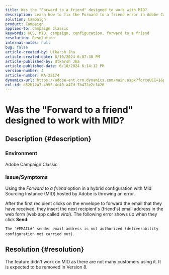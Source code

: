 ```yaml
---
title: Was the "Forward to a friend" designed to work with MID?
description: Learn how to fix the Forward to a friend error in Adobe Campaign Classic.
solution: Campaign
product: Campaign
applies-to: Campaign Classic
keywords: KCS, MID, campaign, configuration, forward to a friend
resolution: Resolution
internal-notes: null
bug: false
article-created-by: Utkarsh Jha
article-created-date: 6/10/2024 6:07:30 PM
article-published-by: Utkarsh Jha
article-published-date: 6/10/2024 6:14:12 PM
version-number: 4
article-number: KA-22174
dynamics-url: https://adobe-ent.crm.dynamics.com/main.aspx?forceUCI=1&pagetype=entityrecord&etn=knowledgearticle&id=27fd3748-5427-ef11-840b-6045bd0298d4
exl-id: d52b72a7-4955-4c40-a47d-7b472e2cf426
---
```

# Was the "Forward to a friend" designed to work with MID?

## Description {#description}


### <b>Environment</b>

Adobe Campaign Classic

### <b>Issue/Symptoms</b>

Using the *Forward to a friend* option in a hybrid configuration with Mid Sourcing Instance (MID) hosted by Adobe is throwing an error.

After the first recipient clicks on the envelope to forward the email that they have received, they insert the next recipient's (friend's) email address in the web form (web app called *viral*). The following error shows up when they click <b>Send</b>:

`The '#EMAIL#' sender email address is not authorized (deliverability configuration not carried out)`.


## Resolution {#resolution}


The feature didn't work on MID as there are not many customers using it. It is expected to be removed in Version 8.
